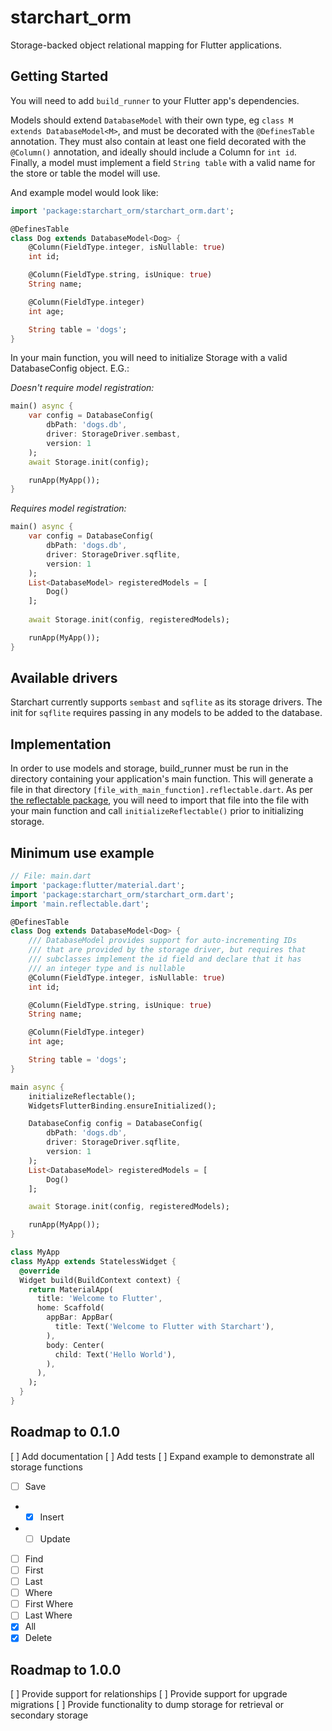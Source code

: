 # starchart_orm

Storage-backed object relational mapping for Flutter applications.

## Getting Started

You will need to add `build_runner` to your Flutter app's dependencies.

Models should extend `DatabaseModel` with their own type, eg `class M extends DatabaseModel<M>`, and must be decorated with the `@DefinesTable` annotation.  They must also contain at least one field decorated with the `@Column()` annotation, and ideally should include a Column for `int id`.  Finally, a model must implement a field `String table` with a valid name for the store or table the model will use.

And example model would look like:

```dart
import 'package:starchart_orm/starchart_orm.dart';

@DefinesTable
class Dog extends DatabaseModel<Dog> {
    @Column(FieldType.integer, isNullable: true)
    int id;

    @Column(FieldType.string, isUnique: true)
    String name;

    @Column(FieldType.integer)
    int age;

    String table = 'dogs';
}
```

In your main function, you will need to initialize Storage with a valid DatabaseConfig object.  E.G.:

*Doesn't require model registration:*
```dart
main() async {
    var config = DatabaseConfig(
        dbPath: 'dogs.db',
        driver: StorageDriver.sembast,
        version: 1
    );
    await Storage.init(config);

    runApp(MyApp());
}
```

*Requires model registration:*
```dart
main() async {
    var config = DatabaseConfig(
        dbPath: 'dogs.db',
        driver: StorageDriver.sqflite,
        version: 1
    );
    List<DatabaseModel> registeredModels = [
        Dog()
    ];
    
    await Storage.init(config, registeredModels);

    runApp(MyApp());
}
```

## Available drivers

Starchart currently supports `sembast` and `sqflite` as its storage drivers.  The init for `sqflite` requires passing in any models to be added to the database.

## Implementation

In order to use models and storage, build_runner must be run in the directory containing your application's main function.  This will generate a file in that directory `[file_with_main_function].reflectable.dart`.  As per [the reflectable package](https://pub.dev/packages/reflectable), you will need to import that file into the file with your main function and call `initializeReflectable()` prior to initializing storage.

## Minimum use example
```dart
// File: main.dart
import 'package:flutter/material.dart';
import 'package:starchart_orm/starchart_orm.dart';
import 'main.reflectable.dart';

@DefinesTable
class Dog extends DatabaseModel<Dog> {
    /// DatabaseModel provides support for auto-incrementing IDs 
    /// that are provided by the storage driver, but requires that
    /// subclasses implement the id field and declare that it has
    /// an integer type and is nullable
    @Column(FieldType.integer, isNullable: true)
    int id;

    @Column(FieldType.string, isUnique: true)
    String name;

    @Column(FieldType.integer)
    int age;

    String table = 'dogs';
}

main async {
    initializeReflectable();
    WidgetsFlutterBinding.ensureInitialized();

    DatabaseConfig config = DatabaseConfig(
        dbPath: 'dogs.db',
        driver: StorageDriver.sqflite,
        version: 1
    );
    List<DatabaseModel> registeredModels = [
        Dog()
    ];

    await Storage.init(config, registeredModels);

    runApp(MyApp());
}

class MyApp 
class MyApp extends StatelessWidget {
  @override
  Widget build(BuildContext context) {
    return MaterialApp(
      title: 'Welcome to Flutter',
      home: Scaffold(
        appBar: AppBar(
          title: Text('Welcome to Flutter with Starchart'),
        ),
        body: Center(
          child: Text('Hello World'),
        ),
      ),
    );
  }
}
```

## Roadmap to 0.1.0
[ ] Add documentation
[ ] Add tests
[ ] Expand example to demonstrate all storage functions
- [ ] Save
- - [X] Insert
- - [ ] Update
- [ ] Find
- [ ] First
- [ ] Last
- [ ] Where
- [ ] First Where
- [ ] Last Where
- [X] All
- [X] Delete

## Roadmap to 1.0.0
[ ] Provide support for relationships
[ ] Provide support for upgrade migrations
[ ] Provide functionality to dump storage for retrieval or secondary storage
